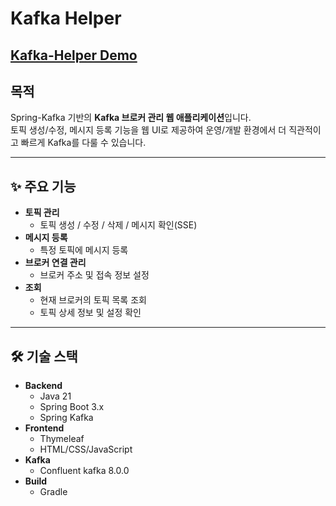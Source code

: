 # Kafka Helper

## [Kafka-Helper Demo](http://158.247.215.123:8080/kafka/brokers)

## 목적

Spring-Kafka 기반의 **Kafka 브로커 관리 웹 애플리케이션**입니다.  
토픽 생성/수정, 메시지 등록 기능을 웹 UI로 제공하여 운영/개발 환경에서 더 직관적이고 빠르게 Kafka를 다룰 수 있습니다.

---
## ✨ 주요 기능
- **토픽 관리**
    - 토픽 생성 / 수정 / 삭제 / 메시지 확인(SSE)
- **메시지 등록**
    - 특정 토픽에 메시지 등록
- **브로커 연결 관리**
    - 브로커 주소 및 접속 정보 설정
- **조회**
    - 현재 브로커의 토픽 목록 조회
    - 토픽 상세 정보 및 설정 확인
---

## 🛠 기술 스택
- **Backend**
    - Java 21
    - Spring Boot 3.x
    - Spring Kafka
- **Frontend**
    - Thymeleaf
    - HTML/CSS/JavaScript
- **Kafka**
    - Confluent kafka 8.0.0
- **Build**
    - Gradle

